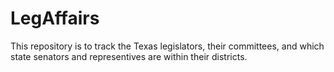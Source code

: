 # LegAffairs

This repository is to track the Texas legislators, their committees, and which state senators and representives are within their districts.
